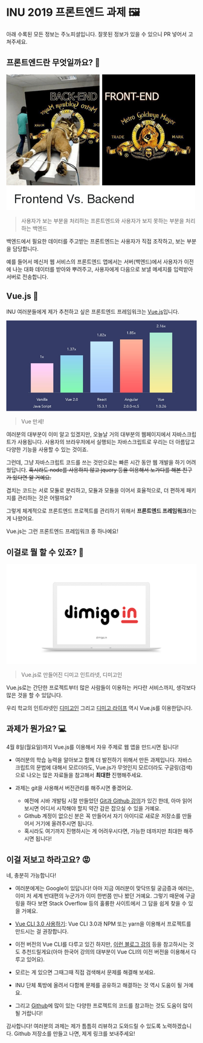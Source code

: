 # INU 2019 프론트엔드 과제 🖼️
아래 수록된 모든 정보는 주노피셜입니다. 잘못된 정보가 있을 수 있으니 PR 넣어서 고쳐주세요.

## 프론트엔드란 무엇일까요? 🤔

![프론트엔드와 백엔드의 차이](images/frontend-backend.png)
> 사용자가 보는 부분을 처리하는 프론트엔드와 사용자가 보지 못하는 부분을 처리하는 백엔드

백엔드에서 필요한 데이터를 주고받는 프론트엔드는 사용자가 직접 조작하고, 보는 부분을 담당합니다. 

예를 들어서 메신저 웹 서비스의 프론트엔드 앱에서는 서버(백엔드)에서 사용자가 이전에 나눈 대화 데이터를 받아와 뿌려주고, 사용자에게 다음으로 보낼 메세지를 입력받아 서버로 전송합니다.

## Vue.js 🌴
INU 여러분들에게 제가 추천하고 싶은 프론트엔드 프레임워크는 [Vue.js](https://kr.vuejs.org/)입니다.

![vue.js](images/vue-graph.jpg)
> Vue 만세!

여러분의 대부분이 이미 알고 있겠지만, 오늘날 거의 대부분의 웹페이지에서 자바스크립트가 사용됩니다. 사용자의 브라우저에서 실행되는 자바스크립트로 우리는 더 아름답고 다양한 기능을 사용할 수 있는 것이죠.

그런데, 그냥 자바스크립트 코드를 쓰는 것만으로는 빠른 시간 동안 웹 개발을 하기 어려웠답니다. ~~혹시라도 node를 사용하지 않고 jquery 등을 이용해서 노가다를 해본 친구가 있다면 알 거예요.~~

겹치는 코드는 서로 모듈로 분리하고, 모듈과 모듈을 이어서 효율적으로, 더 편하게 패키지를 관리하는 것은 어떨까요? 

그렇게 체계적으로 프론트엔드 프로젝트를 관리하기 위해서 **프론트엔드 프레임워크**라는 게 나왔어요.

Vue.js는 그런 프론트엔드 프레임워크 중 하나예요!

## 이걸로 뭘 할 수 있죠? 🍎

![dimigoin](images/dimigoin.png)
> Vue.js로 만들어진 디미고 인트라넷, 디미고인

Vue.js로는 간단한 프로젝트부터 많은 사람들이 이용하는 커다란 서비스까지, 생각보다 많은 것을 할 수 있답니다. 

우리 학교의 인트라넷인 [디미고인](https://dimigo.in/) 그리고 [디미고 라이프](https://dimigo.life) 역시 Vue.js를 이용한답니다.

## 과제가 뭔가요? 💻
4월 8일(월요일)까지 Vue.js를 이용해서 자유 주제로 웹 앱을 만드시면 됩니다! 

- 여러분의 학습 능력을 알아보고 함께 더 발전하기 위해서 만든 과제입니다. 자바스크립트의 문법에 대해서 모르더라도, Vue.js가 무엇인지 모르더라도 구글링(검색)으로 나오는 많은 자료들을 참고해서 **최대한** 진행해주세요.

- 과제는 git을 사용해서 버전관리를 해주시면 좋겠어요. 
  - 예전에 시바 개발팀 시절 만들었던 [Git과 Github 강의](https://github.com/INU18/Today-We-Learned/blob/master/001.%20Github)가 있긴 한데, 아마 읽어보시면 어디서 시작해야 할지 약간 감은 잡으실 수 있을 거예요. 
  - Github 계정이 없으신 분은 꼭 만들어서 자기 아이디로 새로운 저장소를 만들어서 거기에 올려주시면 됩니다.
  - 혹시라도 여기까지 진행하시는 게 어려우시다면, 가능한 데까지만 최대한 해주시면 됩니다!

## 이걸 저보고 하라고요? 😡
네, 충분히 가능합니다!

- 여러분에게는 Google이 있답니다! 아마 지금 여러분이 맞닥뜨릴 궁금증과 에러는, 이미 저 세계 반대편의 누군가가 이미 한번쯤 만나 봤던 거예요. 그렇기 때문에 구글링을 하다 보면 Stack Overflow 등의 훌륭한 사이트에서 그 답을 쉽게 찾을 수 있을 거예요.
  
- [Vue CLI 3.0 사용하기](http://vuejs.kr/vue/vue-cli/2018/01/27/vue-cli-3/): Vue CLI 3.0과 NPM 또는 yarn을 이용해서 프로젝트를 만드시는 걸 권장합니다. 
  
- 이전 버전의 Vue CLI를 다루고 있긴 하지만, [이런 블로그 강의](https://beomy.tistory.com/39) 등을 참고하시는 것도 추천드릴게요(아마 한국어 강의의 대부분이 Vue CLI의 이전 버전을 이용해서 다루고 있어요).
  
- 모르는 게 있으면 그때그때 직접 검색해서 문제를 해결해 보세요.
  
- INU 단체 톡방에 올려서 다함께 문제를 공유하고 해결하는 것 역시 도움이 될 거예요.

- 그리고 [Github](https://github.com)에 많이 있는 다양한 프로젝트의 코드를 참고하는 것도 도움이 많이 될 거랍니다!

감사합니다! 여러분의 과제는 제가 틈틈히 리뷰하고 도와드릴 수 있도록 노력하겠습니다. Github 저장소를 만들고 나면, 제게 링크를 보내주세요!
